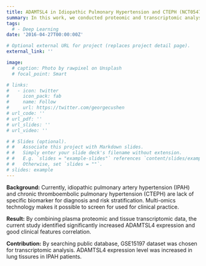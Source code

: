 ```yaml
---
title: ADAMTSL4 in Idiopathic Pulmonary Hypertension and CTEPH (NCT05478226)
summary: In this work, we conducted proteomic and transcriptomic analysis and identified ADAMTSL4 as a potential marker with good diagnostic value and clinical feature correlation.
tags:
  # - Deep Learning
date: '2016-04-27T00:00:00Z'

# Optional external URL for project (replaces project detail page).
external_link: ''

image:
  # caption: Photo by rawpixel on Unsplash
  # focal_point: Smart

# links:
#   - icon: twitter
#     icon_pack: fab
#     name: Follow
#     url: https://twitter.com/georgecushen
# url_code: ''
# url_pdf: ''
# url_slides: ''
# url_video: ''

# # Slides (optional).
# #   Associate this project with Markdown slides.
# #   Simply enter your slide deck's filename without extension.
# #   E.g. `slides = "example-slides"` references `content/slides/example-slides.md`.
# #   Otherwise, set `slides = ""`.
# slides: example
---
```


**Background:** Currently, idiopathic pulmonary artery hypertension (IPAH) and chronic thromboembolic pulmonary hypertension (CTEPH) are lack of specific biomarker for diagnosis and risk stratification. Multi-omics technology makes it possible to screen for used for clinical practice.

**Result:** By combining plasma proteomic and tissue transcriptomic data, the current study identified significantly increased ADAMTSL4 expression and good clinical features correlation.

**Contribution:** By searching public database, GSE15197 dataset was chosen for transcriptomic analysis. ADAMTSL4 expression level was increased in lung tissures in IPAH patients.

